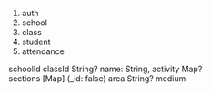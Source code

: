 1. auth
2. school
3. class
4. student
5. attendance


schoolId
classId  String?
name: String,
activity Map?  
sections [Map] (_id: false)
area String?
medium






